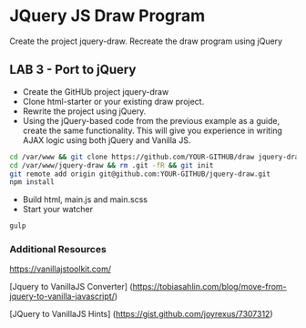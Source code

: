 # JQuery JS Draw Program
Create the project jquery-draw. Recreate the draw program using jQuery

## LAB 3 - Port to jQuery
* Create the GitHUb project jquery-draw
* Clone html-starter or your existing draw project.
* Rewrite the project using jQuery.
* Using the jQuery-based code from the previous example as a guide, create the same functionality. This will give you experience in writing AJAX logic using both jQuery and Vanilla JS.

```sh
cd /var/www && git clone https://github.com/YOUR-GITHUB/draw jquery-draw
cd /var/www/jquery-draw && rm .git -fR && git init
git remote add origin git@github.com:YOUR-GITHUB/jquery-draw.git
npm install
```
* Build html, main.js and main.scss
* Start your watcher
```sh
gulp
```

### Additional Resources
https://vanillajstoolkit.com/

[Jquery to VanillaJS Converter] (https://tobiasahlin.com/blog/move-from-jquery-to-vanilla-javascript/)
 
[JQuery to VanillaJS Hints] (https://gist.github.com/joyrexus/7307312) 